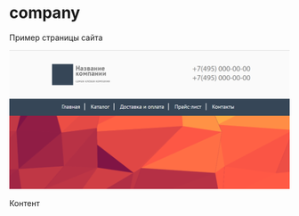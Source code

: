 # company
<p>Пример страницы сайта</p>

![alt text](https://github.com/Alenale/company/blob/master/img/2018-02-11_13-13-25.png)
<p>Контент</p>
